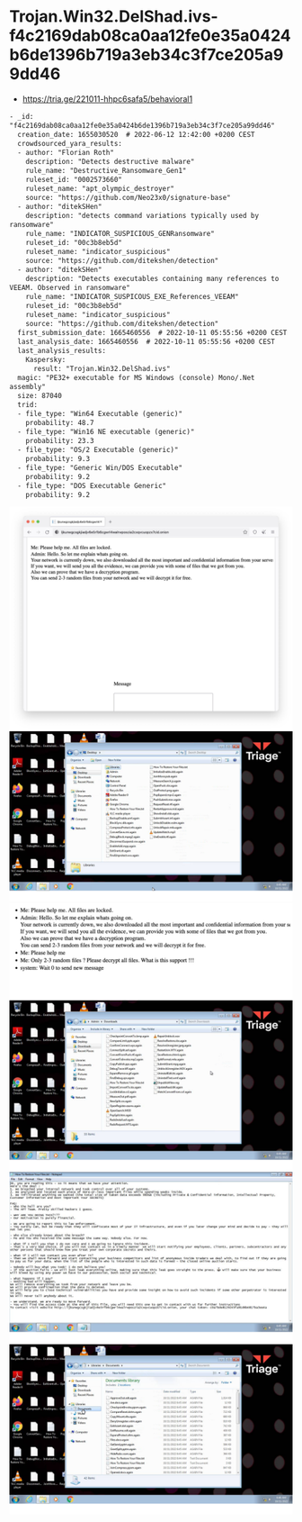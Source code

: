 # Trojan.Win32.DelShad.ivs-f4c2169dab08ca0aa12fe0e35a0424b6de1396b719a3eb34c3f7ce205a99dd46

- https://tria.ge/221011-hhpc6safa5/behavioral1

```
- _id: "f4c2169dab08ca0aa12fe0e35a0424b6de1396b719a3eb34c3f7ce205a99dd46"
  creation_date: 1655030520  # 2022-06-12 12:42:00 +0200 CEST
  crowdsourced_yara_results: 
  - author: "Florian Roth"
    description: "Detects destructive malware"
    rule_name: "Destructive_Ransomware_Gen1"
    ruleset_id: "0002573660"
    ruleset_name: "apt_olympic_destroyer"
    source: "https://github.com/Neo23x0/signature-base"
  - author: "ditekSHen"
    description: "detects command variations typically used by ransomware"
    rule_name: "INDICATOR_SUSPICIOUS_GENRansomware"
    ruleset_id: "00c3b8eb5d"
    ruleset_name: "indicator_suspicious"
    source: "https://github.com/ditekshen/detection"
  - author: "ditekSHen"
    description: "Detects executables containing many references to VEEAM. Observed in ransomware"
    rule_name: "INDICATOR_SUSPICOUS_EXE_References_VEEAM"
    ruleset_id: "00c3b8eb5d"
    ruleset_name: "indicator_suspicious"
    source: "https://github.com/ditekshen/detection"
  first_submission_date: 1665460556  # 2022-10-11 05:55:56 +0200 CEST
  last_analysis_date: 1665460556  # 2022-10-11 05:55:56 +0200 CEST
  last_analysis_results: 
    Kaspersky: 
      result: "Trojan.Win32.DelShad.ivs"
  magic: "PE32+ executable for MS Windows (console) Mono/.Net assembly"
  size: 87040
  trid: 
  - file_type: "Win64 Executable (generic)"
    probability: 48.7
  - file_type: "Win16 NE executable (generic)"
    probability: 23.3
  - file_type: "OS/2 Executable (generic)"
    probability: 9.3
  - file_type: "Generic Win/DOS Executable"
    probability: 9.2
  - file_type: "DOS Executable Generic"
    probability: 9.2
```

![FexQSBAXoAAzBVm.jpeg](FexQSBAXoAAzBVm.jpeg)
![téléchargement.png](téléchargement.png)
![FexQnsBWQAA4kCc.png](FexQnsBWQAA4kCc.png)
![téléchargement2.png](téléchargement2.png)
![téléchargement1.png](téléchargement1.png)
![téléchargement3.png](téléchargement3.png)

